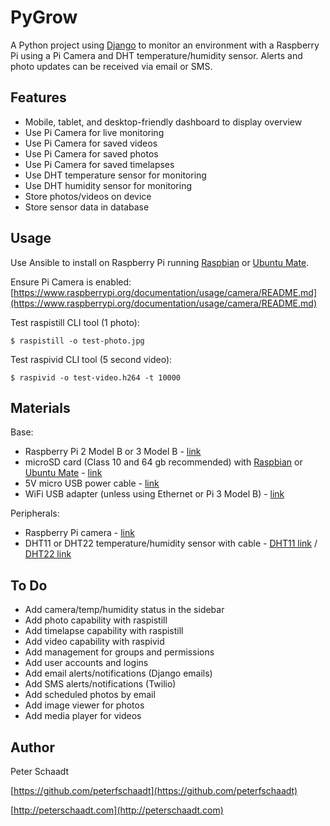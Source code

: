 PyGrow
======

A Python project using [Django](https://www.djangoproject.com) to monitor an environment with a Raspberry Pi using a Pi Camera and DHT temperature/humidity sensor. Alerts and photo updates can be received via email or SMS.


Features
--------

- Mobile, tablet, and desktop-friendly dashboard to display overview
- Use Pi Camera for live monitoring
- Use Pi Camera for saved videos
- Use Pi Camera for saved photos
- Use Pi Camera for saved timelapses
- Use DHT temperature sensor for monitoring
- Use DHT humidity sensor for monitoring
- Store photos/videos on device
- Store sensor data in database


Usage
-----

Use Ansible to install on Raspberry Pi running [Raspbian](https://www.raspberrypi.org/downloads/raspbian) or [Ubuntu Mate](https://ubuntu-mate.org/raspberry-pi).

Ensure Pi Camera is enabled:
[https://www.raspberrypi.org/documentation/usage/camera/README.md](https://www.raspberrypi.org/documentation/usage/camera/README.md)

Test raspistill CLI tool (1 photo):
```
$ raspistill -o test-photo.jpg
```

Test raspivid CLI tool (5 second video):
```
$ raspivid -o test-video.h264 -t 10000
```


Materials
---------

Base:

- Raspberry Pi 2 Model B or 3 Model B - [link](https://smile.amazon.com/Raspberry-Pi-Model-Project-Board/dp/B00T2U7R7I)
- microSD card (Class 10 and 64 gb recommended) with [Raspbian](https://www.raspberrypi.org/downloads/raspbian) or [Ubuntu Mate](https://ubuntu-mate.org/raspberry-pi) - [link](https://smile.amazon.com/SanDisk-MicroSDHC-Standard-Packaging-SDSDQUAN-008G-G4A/dp/B00M55C0VU)
- 5V micro USB power cable - [link](https://smile.amazon.com/JBtek-Raspberry-Micro-Cable-Switch/dp/B00JU24Z3W)
- WiFi USB adapter (unless using Ethernet or Pi 3 Model B) - [link](https://smile.amazon.com/Edimax-EW-7811Un-150Mbps-Raspberry-Supports/dp/B003MTTJOY)

Peripherals:

- Raspberry Pi camera - [link](https://smile.amazon.com/gp/product/B00E1GGE40)
- DHT11 or DHT22 temperature/humidity sensor with cable - [DHT11 link](https://smile.amazon.com/uxcell-Sensitivity-Temperature-Humidity-20-90%25RH/dp/B00BXWUWRA) / [DHT22 link](https://smile.amazon.com/CHENBO-Digital-Temperature-Humidity-Sensor/dp/B014SMNBJC)


To Do
-----

- Add camera/temp/humidity status in the sidebar
- Add photo capability with raspistill
- Add timelapse capability with raspistill
- Add video capability with raspivid
- Add management for groups and permissions
- Add user accounts and logins
- Add email alerts/notifications (Django emails)
- Add SMS alerts/notifications (Twilio)
- Add scheduled photos by email
- Add image viewer for photos
- Add media player for videos


Author
------

Peter Schaadt

[https://github.com/peterfschaadt](https://github.com/peterfschaadt)

[http://peterschaadt.com](http://peterschaadt.com)

